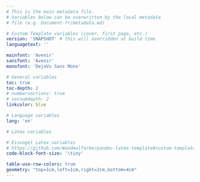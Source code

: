 ```yaml
---
# This is the main metadata file.
# Variables below can be overwritten by the local metadata
# file (e.g. Document-fr/metadata.md)

# Custom Template variables (cover, first page, etc.)
version: 'SNAPSHOT' # this will overridden at build time
languagetext: ''

mainfont: 'Avenir'
sansfont: 'Avenir'
monofont: 'DejaVu Sans Mono'

# General variables
toc: true
toc-depth: 2
# numbersections: true
# secnumdepth: 2
linkcolor: blue

# Language variables
lang: 'en'

# Latex variables

# Eisvogel Latex variables
# https://github.com/Wandmalfarbe/pandoc-latex-template#custom-template-variables
code-block-font-size: '\tiny'

table-use-row-colors: true
geometry: "top=1cm,left=1cm,right=2cm,bottom=4cm"
---
```

